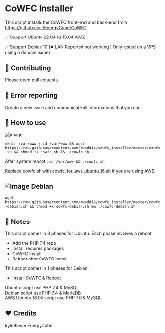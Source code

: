 CoWFC Installer
======

This script installs the CoWFC front-end and back-end from https://github.com/EnergyCube/CoWFC

✅ Support Ubuntu 22.04 (& 16.04 AWS)


✅ Support Debian 10 (❌ LAN Reported not working ! Only tested on a VPS using a domain name)

🔨 Contributing
-------

Please open pull requests.

🔧 Error reporting
-------

Create a new issue and communicate all informations that you can.

📝 How to use
-------

![image](https://upload.wikimedia.org/wikipedia/commons/thumb/9/9d/Ubuntu_logo.svg/100px-Ubuntu_logo.svg.png)

`mkdir /var/www ; cd /var/www && wget https://raw.githubusercontent.com/mwaddip/cowfc_installer/master/cowfc.sh && chmod +x cowfc.sh && ./cowfc.sh`

After system reboot : `cd /var/www && ./cowfc.sh`

Replace cowfc.sh with cowfc_for_aws_ubuntu_16.sh if you are using AWS.

![image](https://www.debian.org/logos/openlogo-nd-25.png) Debian
----

`wget https://raw.githubusercontent.com/mwaddip/cowfc_installer/master/cowfc-debian.sh && chmod +x cowfc-debian.sh && ./cowfc-debian.sh`

📖 Notes
-------

This script comes in 3 phases for Ubuntu. Each phase involves a reboot
-	Add the PHP 7.4 repo
-	Install required packages
-	CoWFC install
-	Reboot after CoWFC install

This script comes in 1 phases for Debian.
-	Install CoWFC & Reboot

Ubuntu script use PHP 7.4 & MySQL\
Debian script use PHP 7.4 & MariaDB\
AWS Ubuntu 16.04 script use PHP 7.0 & MySQL

❤️ Credits
-------
kyle95wm
EnergyCube
